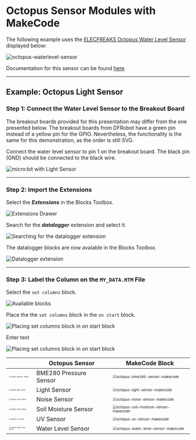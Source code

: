 # Octopus Sensor Modules with MakeCode

The following example uses the [ELECFREAKS Octopus Water Level Sensor](https://www.elecfreaks.com/octopus-water-level-sensor.html) displayed below:

![octopus-waterlevel-sensor](assets/octopus-light-sensor.png)

Documentation for this sensor can be found [here](https://wiki.elecfreaks.com/en/microbit/sensor/octopus-sensors/sensor/octopus_ef04094).

---
## Example: Octopus Light Sensor
### Step 1: Connect the Water Level Sensor to the Breakout Board

The breakout boards provided for this presentation may differ from the one presented below. The breakout boards from DFRobot have a green pin instead of a yellow pin for the GPIO. Nevertheless, the functionality is the same for this demonstration, as the order is still SVG.

Connect the water level sensor to pin 1 on the breakout board. The black pin (GND) should be connected to the black wire.

![micro:bit with Light Sensor](assets/microbit-octopus-light-sensor.png)

---

### Step 2: Import the Extensions

Select the ***Extensions*** in the Blocks Toolbox.

![Extensions Drawer](assets/makecode-extensions-01.png)  

Search for the ***datalogger*** extension and select it. 

![Searching for the datalogger extension](assets/makecode-extensions-02.png)

The datalogger blocks are now avalable in the Blocks Toolbox.

![Datalogger extension](assets/makecode-extensions-03.png)

---

### Step 3: Label the Column on the `MY_DATA.HTM` File

Select the `set columns` block.

![Available blocks](assets/makecode-extensions-04.png)

Place the the `set columns` block in the `on start` block.

![Placing set columns block in on start block](assets/name-columns-02.png)

Enter text

![Placing set columns block in on start block](assets/name-columns-03.png)





|                                                              | Octopus Sensor         | MakeCode Block                                               |
| ------------------------------------------------------------ | ---------------------- | ------------------------------------------------------------ |
| <img src="assets/octopus-bme280-sensor.png" alt="octopus-BME280-sensor" style="zoom:25%;" /> | BME280 Pressure Sensor | <img src="assets/octopus-bme280-sensor-makecode.png" alt="octopus-bme280-sensor-makecode" style="zoom:60%;" /> |
| <img src="assets/octopus-light-sensor.png" alt="octopus-light-sensor" style="zoom:25%;" /> | Light Sensor           | <img src="assets/octopus-light-sensor-makecode.png" alt="octopus-light-sensor-makecode" style="zoom:60%;" /> |
| <img src="assets/octopus-noise-sensor.png" alt="octopus-noise-sensor" style="zoom:25%;" /> | Noise Sensor           | <img src="assets/octopus-noise-sensor-makecode.png" alt="octopus-noise-sensor-makecode" style="zoom:60%;" /> |
| <img src="assets/octopus-soil-moisture-sensor.png" alt="octopus-noise-sensor" style="zoom:25%;" /> | Soil Moisture Sensor   | <img src="assets/octopus-soil-moisture-sensor-makecode.png" alt="octopus-soil-moisture-sensor-makecode" style="zoom:60%;" /> |
| <img src="assets/octopus-uv-sensor.png" alt="octopus-uv-sensor" style="zoom:25%;" /> | UV Sensor              | <img src="assets/octopus-uv-sensor-makecode.png" alt="octopus-uv-sensor-makecode" style="zoom:60%;" /> |
| <img src="assets/octopus-water-level-sensor.png" alt="octopus-water-level-sensor" style="zoom:25%;" /> | Water Level Sensor     | <img src="assets/octopus-water-level-sensor-makecode.png" alt="octopus-water-level-sensor-makecode" style="zoom:60%;" /> |

